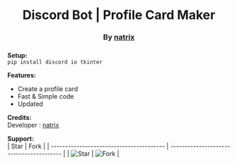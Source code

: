 <div align="center"><h1>Discord Bot | Profile Card Maker</h1>
<h3>By <a href="https://github.com/natrixdev">natrix</a><h3>
</div>

**Setup:** <br/>
`pip install discord io tkinter`

**Features:**
- Create a profile card 
- Fast & Simple code 
- Updated 

**Credits:**<br/>
Developer : [natrix](https:/github.com/natrixdev) 

**Support:** <br/>
| Star                                     | Fork                                     |
| ---------------------------------------- | ---------------------------------------- |
| ![Star](https://i.imgur.com/41nhvJ1.png) | ![Fork](https://i.imgur.com/MOtHDPV.png) |
